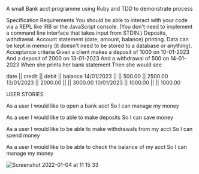 A small Bank acct programme using Ruby and TDD to demonstrate process

Specification
Requirements
You should be able to interact with your code via a REPL like IRB or the JavaScript console. (You don't need to implement a command line interface that takes input from STDIN.)
Deposits, withdrawal.
Account statement (date, amount, balance) printing.
Data can be kept in memory (it doesn't need to be stored to a database or anything).
Acceptance criteria
Given a client makes a deposit of 1000 on 10-01-2023
And a deposit of 2000 on 13-01-2023
And a withdrawal of 500 on 14-01-2023
When she prints her bank statement
Then she would see

date || credit || debit || balance
14/01/2023 || || 500.00 || 2500.00
13/01/2023 || 2000.00 || || 3000.00
10/01/2023 || 1000.00 || || 1000.00

USER STORIES 

As a user 
I would like to open a bank acct
So I can manage my money

As a user 
I would like to able to make deposits
So I can save money 

As a user 
I would like to be able to make withdrawals from my acct
So I can spend money

As a user 
I would like to be able to check the balance of my acct
So I can manage my money

![Screenshot 2022-01-04 at 11 15 33](https://user-images.githubusercontent.com/85438016/148051219-c9a794c8-a7fc-4bde-a546-197bbf35b029.png)

